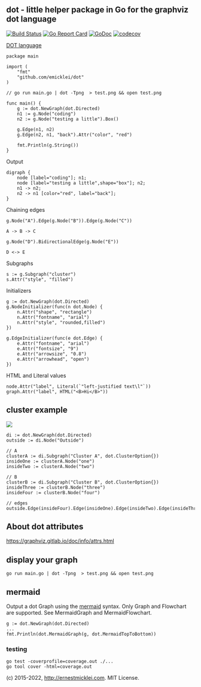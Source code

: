 ## dot - little helper package in Go for the graphviz dot language

[![Build Status](https://travis-ci.org/emicklei/proto.png)](https://travis-ci.org/emicklei/dot)
[![Go Report Card](https://goreportcard.com/badge/github.com/emicklei/dot)](https://goreportcard.com/report/github.com/emicklei/dot)
[![GoDoc](https://pkg.go.dev/badge/github.com/emicklei/dot)](https://pkg.go.dev/github.com/emicklei/dot)
[![codecov](https://codecov.io/gh/emicklei/dot/branch/master/graph/badge.svg)](https://codecov.io/gh/emicklei/dot)

[DOT language](http://www.graphviz.org/doc/info/lang.html)

	package main
	
	import (
		"fmt"	
		"github.com/emicklei/dot"
	)
	
	// go run main.go | dot -Tpng  > test.png && open test.png
	
	func main() {
		g := dot.NewGraph(dot.Directed)
		n1 := g.Node("coding")
		n2 := g.Node("testing a little").Box()
	
		g.Edge(n1, n2)
		g.Edge(n2, n1, "back").Attr("color", "red")
	
		fmt.Println(g.String())
	}

Output

	digraph {
		node [label="coding"]; n1;
		node [label="testing a little",shape="box"]; n2;
		n1 -> n2;
		n2 -> n1 [color="red", label="back"];
	}

Chaining edges

	g.Node("A").Edge(g.Node("B")).Edge(g.Node("C"))
	
	A -> B -> C

	g.Node("D").BidirectionalEdge(g.Node("E"))

	D <-> E

Subgraphs

	s := g.Subgraph("cluster")
	s.Attr("style", "filled")


Initializers

	g := dot.NewGraph(dot.Directed)
	g.NodeInitializer(func(n dot.Node) {
		n.Attr("shape", "rectangle")
		n.Attr("fontname", "arial")
		n.Attr("style", "rounded,filled")
	})

	g.EdgeInitializer(func(e dot.Edge) {
		e.Attr("fontname", "arial")
		e.Attr("fontsize", "9")
		e.Attr("arrowsize", "0.8")
		e.Attr("arrowhead", "open")
	})

HTML and Literal values

	node.Attr("label", Literal(`"left-justified text\l"`))
	graph.Attr("label", HTML("<B>Hi</B>"))

## cluster example

![](./doc/cluster.png)

	di := dot.NewGraph(dot.Directed)
	outside := di.Node("Outside")

	// A
	clusterA := di.Subgraph("Cluster A", dot.ClusterOption{})
	insideOne := clusterA.Node("one")
	insideTwo := clusterA.Node("two")
	
	// B
	clusterB := di.Subgraph("Cluster B", dot.ClusterOption{})
	insideThree := clusterB.Node("three")
	insideFour := clusterB.Node("four")

	// edges
	outside.Edge(insideFour).Edge(insideOne).Edge(insideTwo).Edge(insideThree).Edge(outside)

## About dot attributes

https://graphviz.gitlab.io/doc/info/attrs.html

## display your graph

	go run main.go | dot -Tpng  > test.png && open test.png

## mermaid

Output a dot Graph using the [mermaid](https://mermaid-js.github.io/mermaid/#/README) syntax.
Only Graph and Flowchart are supported. See MermaidGraph and MermaidFlowchart.

```
g := dot.NewGraph(dot.Directed)
...
fmt.Println(dot.MermaidGraph(g, dot.MermaidTopToBottom))
```

### testing

	go test -coverprofile=coverage.out ./...
	go tool cover -html=coverage.out

(c) 2015-2022, http://ernestmicklei.com. MIT License.
